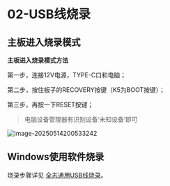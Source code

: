 # 02-USB线烧录

## 主板进入烧录模式

**主板进入烧录模式方法**

第一步，连接12V电源，TYPE-C口和电脑；

第二步，按住板子的RECOVERY按键（K5为BOOT按键）；

第三步，再按一下RESET按键；

> 电脑设备管理器有识别设备‘未知设备’即可

![image-20250514200533242](http://tanzhtanzh.oss-cn-shenzhen.aliyuncs.com/img/image-20250514200533242.png)



## Windows使用软件烧录

烧录步骤详见 [全志通用USB线烧录](../../../common/zh/allwinner/USB线烧录.md)。

